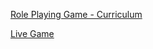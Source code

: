 [Role Playing Game - Curriculum](https://www.freecodecamp.org/learn/javascript-algorithms-and-data-structures-v8/learn-basic-javascript-by-building-a-role-playing-game)

[Live Game]([https://artechfuz3d-studio.github.io/FreeCodeCampCourses/](https://artechfuz3d-studio.github.io/FreeCodeCampCourses/JS/Alg&DataStruct/RolePlayingGame/)https://artechfuz3d-studio.github.io/FreeCodeCampCourses/JS/Alg&DataStruct/RolePlayingGame/)
